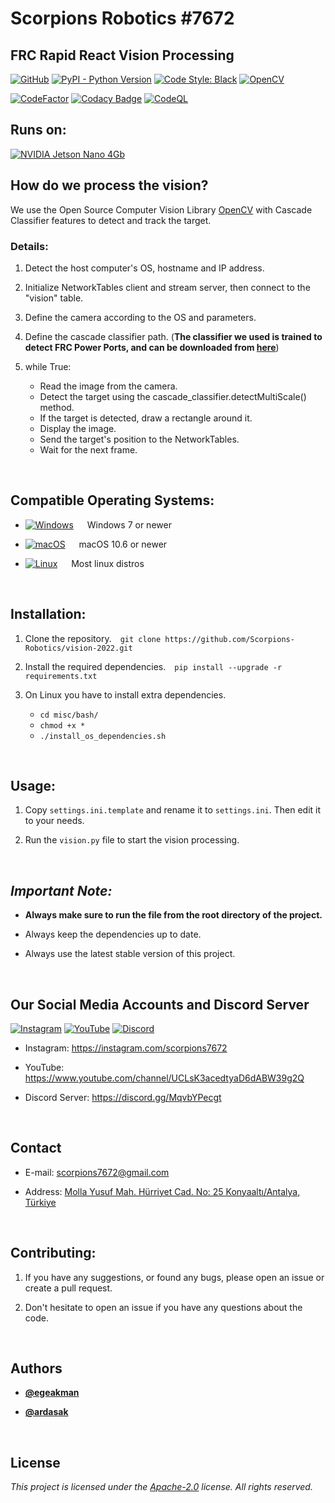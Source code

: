 # Scorpions Robotics #7672

## FRC Rapid React Vision Processing

[![GitHub](https://img.shields.io/github/license/Scorpions-Robotics/vision-2022?color=blue&label=License&logo=apache-license)](https://raw.githubusercontent.com/Scorpions-Robotics/vision-2022/HEAD/LICENSE) [![PyPI - Python Version](https://img.shields.io/pypi/pyversions/opencv-contrib-python?label=Python&logo=python&logoColor=white)](https://python.org) [![Code Style: Black](https://img.shields.io/badge/Code%20Style-Black-000000.svg)](https://github.com/psf/black) [![OpenCV](https://img.shields.io/badge/OpenCV-27338e?style=flat&logo=OpenCV&logoColor=white)](https://opencv.org)

[![CodeFactor](https://www.codefactor.io/repository/github/scorpions-robotics/vision-2022/badge)](https://www.codefactor.io/repository/github/scorpions-robotics/vision-2022) [![Codacy Badge](https://app.codacy.com/project/badge/Grade/cb4eea74001046a98d167e3d0210d2ac)](https://www.codacy.com/gh/Scorpions-Robotics/vision-2022/dashboard?utm_source=github.com&amp;utm_medium=referral&amp;utm_content=Scorpions-Robotics/vision-2022&amp;utm_campaign=Badge_Grade) [![CodeQL](https://github.com/Scorpions-Robotics/vision-2022/actions/workflows/codeql-analysis.yml/badge.svg)](https://github.com/Scorpions-Robotics/vision-2022/actions/workflows/codeql-analysis.yml)

## Runs on:

[![NVIDIA Jetson Nano 4Gb](https://img.shields.io/badge/NVIDIA-Jetson%20Nano%204GB-76B900?style=flat&logo=nvidia&logoColor=white)](https://developer.nvidia.com/embedded/jetson-nano-developer-kit)

## How do we process the vision?

We use the Open Source Computer Vision Library [OpenCV](https://opencv.org/) with Cascade Classifier features to detect and track the target.

### Details:

1. Detect the host computer's OS, hostname and IP address.

2. Initialize NetworkTables client and stream server, then connect to the "vision" table. 

3. Define the camera according to the OS and parameters.

4. Define the cascade classifier path. (**The classifier we used is trained to detect FRC Power Ports, and can be downloaded from [here](https://github.com/Scorpions-Robotics/cascade-2022/releases)**)

5. while True:
    - Read the image from the camera.
    - Detect the target using the cascade_classifier.detectMultiScale() method.
    - If the target is detected, draw a rectangle around it.
    - Display the image.
    - Send the target's position to the NetworkTables.
    - Wait for the next frame.

&nbsp;

## Compatible Operating Systems:

- [![Windows](https://img.shields.io/badge/Windows-0078D6?style=flat-square&logo=windows&logoColor=white)](https://www.microsoft.com/en-us/windows/) &emsp; Windows 7 or newer

- [![macOS](https://img.shields.io/badge/macOS-000000?style=flat-square&logo=apple&logoColor=white)](https://www.apple.com/) &emsp; macOS 10.6 or newer

- [![Linux](https://img.shields.io/badge/Linux-FCC624?style=flat-square&logo=linux&logoColor=black)](https://www.linuxfoundation.org/) &emsp; Most linux distros

&nbsp;

## Installation:

1. Clone the repository.&emsp;```git clone https://github.com/Scorpions-Robotics/vision-2022.git```

2. Install the required dependencies.&emsp;```pip install --upgrade -r requirements.txt```

3. On Linux you have to install extra dependencies.
   - ```cd misc/bash/```
   - ```chmod +x *```
   - ```./install_os_dependencies.sh```

&nbsp;

## Usage:

1. Copy ``settings.ini.template`` and rename it to ``settings.ini``. Then edit it to your needs.

2. Run the ``vision.py`` file to start the vision processing.

&nbsp;

## ***Important Note:***

- **Always make sure to run the file from the root directory of the project.**

- Always keep the dependencies up to date.

- Always use the latest stable version of this project.

&nbsp;

## Our Social Media Accounts and Discord Server

[![Instagram](https://img.shields.io/badge/scorpions7672-E1306C?style=flat&logo=instagram&logoColor=white)](https://www.instagram.com/scorpions7672) [![YouTube](https://img.shields.io/badge/Scorpions%207672-FF0000?style=flat&logo=youtube)](https://www.youtube.com/channel/UCLsK3acedtyaD6dABW39g2Q) [![Discord](https://img.shields.io/discord/854741003700666388.svg?label=&logo=discord&logoColor=ffffff&color=7389D8&labelColor=6A7EC2)](https://discord.gg/MqvbYPecgt)

- Instagram: https://instagram.com/scorpions7672

- YouTube: https://www.youtube.com/channel/UCLsK3acedtyaD6dABW39g2Q

- Discord Server: https://discord.gg/MqvbYPecgt

&nbsp;

## Contact

- E-mail: scorpions7672@gmail.com

- Address: [Molla Yusuf Mah. Hürriyet Cad. No: 25 Konyaaltı/Antalya, Türkiye](https://goo.gl/maps/5YjF16fynHth8VVB9)

&nbsp;

## Contributing:

1. If you have any suggestions, or found any bugs, please open an issue or create a pull request.

2. Don't hesitate to open an issue if you have any questions about the code.

&nbsp;

## Authors

- **[@egeakman](https://github.com/egeakman)**

- **[@ardasak](https://github.com/ardasak)**

&nbsp;

## License

*This project is licensed under the [Apache-2.0](https://raw.githubusercontent.com/Scorpions-Robotics/vision-2022/HEAD/LICENSE) license. All rights reserved.* 
